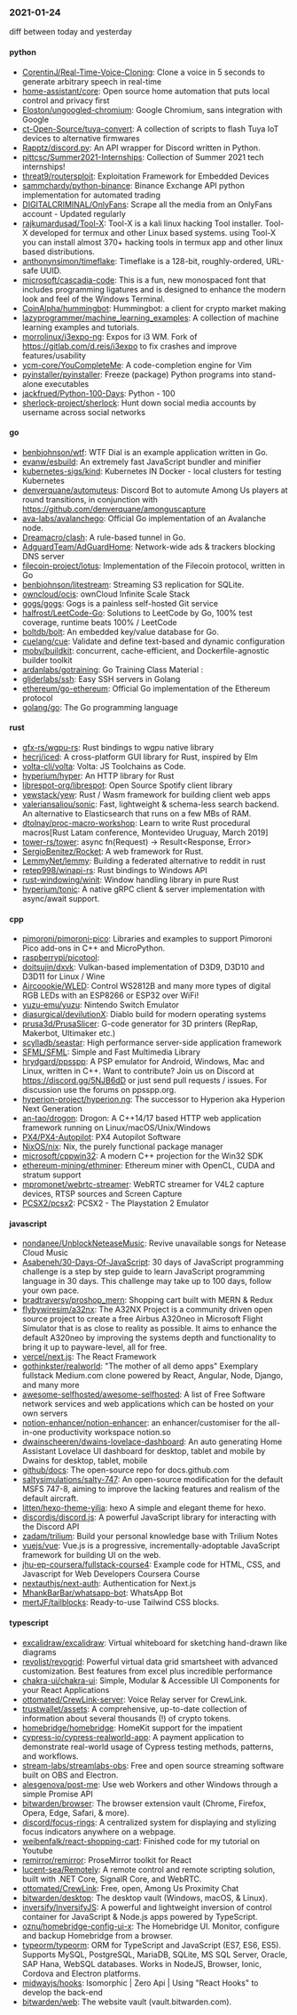 ### 2021-01-24
diff between today and yesterday

#### python
* [CorentinJ/Real-Time-Voice-Cloning](https://github.com/CorentinJ/Real-Time-Voice-Cloning): Clone a voice in 5 seconds to generate arbitrary speech in real-time
* [home-assistant/core](https://github.com/home-assistant/core):  Open source home automation that puts local control and privacy first
* [Eloston/ungoogled-chromium](https://github.com/Eloston/ungoogled-chromium): Google Chromium, sans integration with Google
* [ct-Open-Source/tuya-convert](https://github.com/ct-Open-Source/tuya-convert): A collection of scripts to flash Tuya IoT devices to alternative firmwares
* [Rapptz/discord.py](https://github.com/Rapptz/discord.py): An API wrapper for Discord written in Python.
* [pittcsc/Summer2021-Internships](https://github.com/pittcsc/Summer2021-Internships): Collection of Summer 2021 tech internships!
* [threat9/routersploit](https://github.com/threat9/routersploit): Exploitation Framework for Embedded Devices
* [sammchardy/python-binance](https://github.com/sammchardy/python-binance): Binance Exchange API python implementation for automated trading
* [DIGITALCRIMINAL/OnlyFans](https://github.com/DIGITALCRIMINAL/OnlyFans): Scrape all the media from an OnlyFans account - Updated regularly
* [rajkumardusad/Tool-X](https://github.com/rajkumardusad/Tool-X): Tool-X is a kali linux hacking Tool installer. Tool-X developed for termux and other Linux based systems. using Tool-X you can install almost 370+ hacking tools in termux app and other linux based distributions.
* [anthonynsimon/timeflake](https://github.com/anthonynsimon/timeflake): Timeflake is a 128-bit, roughly-ordered, URL-safe UUID.
* [microsoft/cascadia-code](https://github.com/microsoft/cascadia-code): This is a fun, new monospaced font that includes programming ligatures and is designed to enhance the modern look and feel of the Windows Terminal.
* [CoinAlpha/hummingbot](https://github.com/CoinAlpha/hummingbot): Hummingbot: a client for crypto market making
* [lazyprogrammer/machine_learning_examples](https://github.com/lazyprogrammer/machine_learning_examples): A collection of machine learning examples and tutorials.
* [morrolinux/i3expo-ng](https://github.com/morrolinux/i3expo-ng): Expos for i3 WM. Fork of https://gitlab.com/d.reis/i3expo to fix crashes and improve features/usability
* [ycm-core/YouCompleteMe](https://github.com/ycm-core/YouCompleteMe): A code-completion engine for Vim
* [pyinstaller/pyinstaller](https://github.com/pyinstaller/pyinstaller): Freeze (package) Python programs into stand-alone executables
* [jackfrued/Python-100-Days](https://github.com/jackfrued/Python-100-Days): Python - 100
* [sherlock-project/sherlock](https://github.com/sherlock-project/sherlock):  Hunt down social media accounts by username across social networks

#### go
* [benbjohnson/wtf](https://github.com/benbjohnson/wtf): WTF Dial is an example application written in Go.
* [evanw/esbuild](https://github.com/evanw/esbuild): An extremely fast JavaScript bundler and minifier
* [kubernetes-sigs/kind](https://github.com/kubernetes-sigs/kind): Kubernetes IN Docker - local clusters for testing Kubernetes
* [denverquane/automuteus](https://github.com/denverquane/automuteus): Discord Bot to automute Among Us players at round transitions, in conjunction with https://github.com/denverquane/amonguscapture
* [ava-labs/avalanchego](https://github.com/ava-labs/avalanchego): Official Go implementation of an Avalanche node.
* [Dreamacro/clash](https://github.com/Dreamacro/clash): A rule-based tunnel in Go.
* [AdguardTeam/AdGuardHome](https://github.com/AdguardTeam/AdGuardHome): Network-wide ads & trackers blocking DNS server
* [filecoin-project/lotus](https://github.com/filecoin-project/lotus): Implementation of the Filecoin protocol, written in Go
* [benbjohnson/litestream](https://github.com/benbjohnson/litestream): Streaming S3 replication for SQLite.
* [owncloud/ocis](https://github.com/owncloud/ocis):  ownCloud Infinite Scale Stack
* [gogs/gogs](https://github.com/gogs/gogs): Gogs is a painless self-hosted Git service
* [halfrost/LeetCode-Go](https://github.com/halfrost/LeetCode-Go):  Solutions to LeetCode by Go, 100% test coverage, runtime beats 100% / LeetCode 
* [boltdb/bolt](https://github.com/boltdb/bolt): An embedded key/value database for Go.
* [cuelang/cue](https://github.com/cuelang/cue): Validate and define text-based and dynamic configuration
* [moby/buildkit](https://github.com/moby/buildkit): concurrent, cache-efficient, and Dockerfile-agnostic builder toolkit
* [ardanlabs/gotraining](https://github.com/ardanlabs/gotraining): Go Training Class Material :
* [gliderlabs/ssh](https://github.com/gliderlabs/ssh): Easy SSH servers in Golang
* [ethereum/go-ethereum](https://github.com/ethereum/go-ethereum): Official Go implementation of the Ethereum protocol
* [golang/go](https://github.com/golang/go): The Go programming language

#### rust
* [gfx-rs/wgpu-rs](https://github.com/gfx-rs/wgpu-rs): Rust bindings to wgpu native library
* [hecrj/iced](https://github.com/hecrj/iced): A cross-platform GUI library for Rust, inspired by Elm
* [volta-cli/volta](https://github.com/volta-cli/volta): Volta: JS Toolchains as Code. 
* [hyperium/hyper](https://github.com/hyperium/hyper): An HTTP library for Rust
* [librespot-org/librespot](https://github.com/librespot-org/librespot): Open Source Spotify client library
* [yewstack/yew](https://github.com/yewstack/yew): Rust / Wasm framework for building client web apps
* [valeriansaliou/sonic](https://github.com/valeriansaliou/sonic):  Fast, lightweight & schema-less search backend. An alternative to Elasticsearch that runs on a few MBs of RAM.
* [dtolnay/proc-macro-workshop](https://github.com/dtolnay/proc-macro-workshop): Learn to write Rust procedural macros[Rust Latam conference, Montevideo Uruguay, March 2019]
* [tower-rs/tower](https://github.com/tower-rs/tower): async fn(Request) -> Result<Response, Error>
* [SergioBenitez/Rocket](https://github.com/SergioBenitez/Rocket): A web framework for Rust.
* [LemmyNet/lemmy](https://github.com/LemmyNet/lemmy):  Building a federated alternative to reddit in rust
* [retep998/winapi-rs](https://github.com/retep998/winapi-rs): Rust bindings to Windows API
* [rust-windowing/winit](https://github.com/rust-windowing/winit): Window handling library in pure Rust
* [hyperium/tonic](https://github.com/hyperium/tonic): A native gRPC client & server implementation with async/await support.

#### cpp
* [pimoroni/pimoroni-pico](https://github.com/pimoroni/pimoroni-pico): Libraries and examples to support Pimoroni Pico add-ons in C++ and MicroPython.
* [raspberrypi/picotool](https://github.com/raspberrypi/picotool): 
* [doitsujin/dxvk](https://github.com/doitsujin/dxvk): Vulkan-based implementation of D3D9, D3D10 and D3D11 for Linux / Wine
* [Aircoookie/WLED](https://github.com/Aircoookie/WLED): Control WS2812B and many more types of digital RGB LEDs with an ESP8266 or ESP32 over WiFi!
* [yuzu-emu/yuzu](https://github.com/yuzu-emu/yuzu): Nintendo Switch Emulator
* [diasurgical/devilutionX](https://github.com/diasurgical/devilutionX): Diablo build for modern operating systems
* [prusa3d/PrusaSlicer](https://github.com/prusa3d/PrusaSlicer): G-code generator for 3D printers (RepRap, Makerbot, Ultimaker etc.)
* [scylladb/seastar](https://github.com/scylladb/seastar): High performance server-side application framework
* [SFML/SFML](https://github.com/SFML/SFML): Simple and Fast Multimedia Library
* [hrydgard/ppsspp](https://github.com/hrydgard/ppsspp): A PSP emulator for Android, Windows, Mac and Linux, written in C++. Want to contribute? Join us on Discord at https://discord.gg/5NJB6dD or just send pull requests / issues. For discussion use the forums on ppsspp.org.
* [hyperion-project/hyperion.ng](https://github.com/hyperion-project/hyperion.ng): The successor to Hyperion aka Hyperion Next Generation
* [an-tao/drogon](https://github.com/an-tao/drogon): Drogon: A C++14/17 based HTTP web application framework running on Linux/macOS/Unix/Windows
* [PX4/PX4-Autopilot](https://github.com/PX4/PX4-Autopilot): PX4 Autopilot Software
* [NixOS/nix](https://github.com/NixOS/nix): Nix, the purely functional package manager
* [microsoft/cppwin32](https://github.com/microsoft/cppwin32): A modern C++ projection for the Win32 SDK
* [ethereum-mining/ethminer](https://github.com/ethereum-mining/ethminer): Ethereum miner with OpenCL, CUDA and stratum support
* [mpromonet/webrtc-streamer](https://github.com/mpromonet/webrtc-streamer): WebRTC streamer for V4L2 capture devices, RTSP sources and Screen Capture
* [PCSX2/pcsx2](https://github.com/PCSX2/pcsx2): PCSX2 - The Playstation 2 Emulator

#### javascript
* [nondanee/UnblockNeteaseMusic](https://github.com/nondanee/UnblockNeteaseMusic): Revive unavailable songs for Netease Cloud Music
* [Asabeneh/30-Days-Of-JavaScript](https://github.com/Asabeneh/30-Days-Of-JavaScript): 30 days of JavaScript programming challenge is a step by step guide to learn JavaScript programming language in 30 days. This challenge may take up to 100 days, follow your own pace.
* [bradtraversy/proshop_mern](https://github.com/bradtraversy/proshop_mern): Shopping cart built with MERN & Redux
* [flybywiresim/a32nx](https://github.com/flybywiresim/a32nx): The A32NX Project is a community driven open source project to create a free Airbus A320neo in Microsoft Flight Simulator that is as close to reality as possible. It aims to enhance the default A320neo by improving the systems depth and functionality to bring it up to payware-level, all for free.
* [vercel/next.js](https://github.com/vercel/next.js): The React Framework
* [gothinkster/realworld](https://github.com/gothinkster/realworld): "The mother of all demo apps"  Exemplary fullstack Medium.com clone powered by React, Angular, Node, Django, and many more 
* [awesome-selfhosted/awesome-selfhosted](https://github.com/awesome-selfhosted/awesome-selfhosted): A list of Free Software network services and web applications which can be hosted on your own servers
* [notion-enhancer/notion-enhancer](https://github.com/notion-enhancer/notion-enhancer): an enhancer/customiser for the all-in-one productivity workspace notion.so
* [dwainscheeren/dwains-lovelace-dashboard](https://github.com/dwainscheeren/dwains-lovelace-dashboard): An auto generating Home Assistant Lovelace UI dashboard for desktop, tablet and mobile by Dwains for desktop, tablet, mobile
* [github/docs](https://github.com/github/docs): The open-source repo for docs.github.com
* [saltysimulations/salty-747](https://github.com/saltysimulations/salty-747): An open-source modification for the default MSFS 747-8, aiming to improve the lacking features and realism of the default aircraft.
* [litten/hexo-theme-yilia](https://github.com/litten/hexo-theme-yilia): hexo A simple and elegant theme for hexo.
* [discordjs/discord.js](https://github.com/discordjs/discord.js): A powerful JavaScript library for interacting with the Discord API
* [zadam/trilium](https://github.com/zadam/trilium): Build your personal knowledge base with Trilium Notes
* [vuejs/vue](https://github.com/vuejs/vue):  Vue.js is a progressive, incrementally-adoptable JavaScript framework for building UI on the web.
* [jhu-ep-coursera/fullstack-course4](https://github.com/jhu-ep-coursera/fullstack-course4): Example code for HTML, CSS, and Javascript for Web Developers Coursera Course
* [nextauthjs/next-auth](https://github.com/nextauthjs/next-auth): Authentication for Next.js
* [MhankBarBar/whatsapp-bot](https://github.com/MhankBarBar/whatsapp-bot): WhatsApp Bot
* [mertJF/tailblocks](https://github.com/mertJF/tailblocks): Ready-to-use Tailwind CSS blocks.

#### typescript
* [excalidraw/excalidraw](https://github.com/excalidraw/excalidraw): Virtual whiteboard for sketching hand-drawn like diagrams
* [revolist/revogrid](https://github.com/revolist/revogrid): Powerful virtual data grid smartsheet with advanced customization. Best features from excel plus incredible performance 
* [chakra-ui/chakra-ui](https://github.com/chakra-ui/chakra-ui):  Simple, Modular & Accessible UI Components for your React Applications
* [ottomated/CrewLink-server](https://github.com/ottomated/CrewLink-server): Voice Relay server for CrewLink.
* [trustwallet/assets](https://github.com/trustwallet/assets): A comprehensive, up-to-date collection of information about several thousands (!) of crypto tokens.
* [homebridge/homebridge](https://github.com/homebridge/homebridge): HomeKit support for the impatient
* [cypress-io/cypress-realworld-app](https://github.com/cypress-io/cypress-realworld-app): A payment application to demonstrate real-world usage of Cypress testing methods, patterns, and workflows.
* [stream-labs/streamlabs-obs](https://github.com/stream-labs/streamlabs-obs): Free and open source streaming software built on OBS and Electron.
* [alesgenova/post-me](https://github.com/alesgenova/post-me):  Use web Workers and other Windows through a simple Promise API
* [bitwarden/browser](https://github.com/bitwarden/browser): The browser extension vault (Chrome, Firefox, Opera, Edge, Safari, & more).
* [discord/focus-rings](https://github.com/discord/focus-rings): A centralized system for displaying and stylizing focus indicators anywhere on a webpage.
* [weibenfalk/react-shopping-cart](https://github.com/weibenfalk/react-shopping-cart): Finished code for my tutorial on Youtube
* [remirror/remirror](https://github.com/remirror/remirror): ProseMirror toolkit for React 
* [lucent-sea/Remotely](https://github.com/lucent-sea/Remotely): A remote control and remote scripting solution, built with .NET Core, SignalR Core, and WebRTC.
* [ottomated/CrewLink](https://github.com/ottomated/CrewLink): Free, open, Among Us Proximity Chat
* [bitwarden/desktop](https://github.com/bitwarden/desktop): The desktop vault (Windows, macOS, & Linux).
* [inversify/InversifyJS](https://github.com/inversify/InversifyJS): A powerful and lightweight inversion of control container for JavaScript & Node.js apps powered by TypeScript.
* [oznu/homebridge-config-ui-x](https://github.com/oznu/homebridge-config-ui-x): The Homebridge UI. Monitor, configure and backup Homebridge from a browser.
* [typeorm/typeorm](https://github.com/typeorm/typeorm): ORM for TypeScript and JavaScript (ES7, ES6, ES5). Supports MySQL, PostgreSQL, MariaDB, SQLite, MS SQL Server, Oracle, SAP Hana, WebSQL databases. Works in NodeJS, Browser, Ionic, Cordova and Electron platforms.
* [midwayjs/hooks](https://github.com/midwayjs/hooks): Isomorphic | Zero Api | Using "React Hooks" to develop the back-end
* [bitwarden/web](https://github.com/bitwarden/web): The website vault (vault.bitwarden.com).

